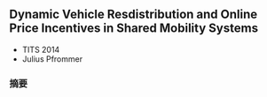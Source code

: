 ## Dynamic Vehicle Resdistribution and Online Price Incentives in Shared Mobility Systems
* TITS 2014
* Julius Pfrommer
### 摘要
